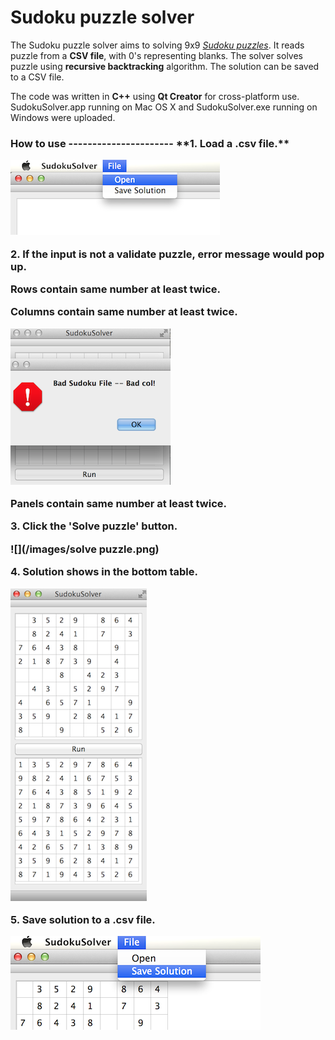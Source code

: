 Sudoku puzzle solver
============

The Sudoku puzzle solver aims to solving 9x9 [*Sudoku puzzles*](http://www.sudoku.name/rules/en). It reads puzzle from a **CSV file**, with 0's representing blanks. The solver solves puzzle using **recursive backtracking** algorithm. The solution can be saved to a CSV file.

The code was written in **C++** using **Qt Creator** for cross-platform use. SudokuSolver.app running on Mac OS X and SudokuSolver.exe running on Windows were uploaded. 

<h3>How to use
----------------------
**1. Load a .csv file.**

![](/images/openFile.png)

**2. If the input is not a validate puzzle, error message would pop up.**

Rows contain same number at least twice.

Columns contain same number at least twice.

![](/images/Error.png)

Panels contain same number at least twice.

**3. Click the 'Solve puzzle' button.**

![](/images/solve puzzle.png)

**4. Solution shows in the bottom table.**

![](/images/Solution.png)

**5. Save solution to a .csv file.**

![](images/saveSolution.png)

